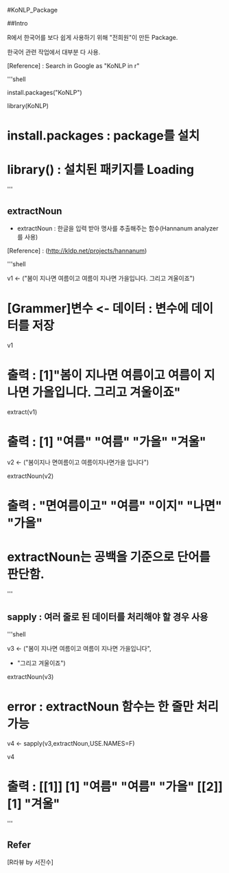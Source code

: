 #KoNLP_Package

##Intro

R에서 한국어를 보다 쉽게 사용하기 위해 "전희원"이 만든 Package.

한국어 관련 작업에서 대부분 다 사용.

[Reference] : Search in Google as "KoNLP in r"

'''shell

install.packages("KoNLP")

library(KoNLP)


# install.packages : package를 설치

# library() : 설치된 패키지를 Loading

'''

## extractNoun

- extractNoun : 한글을 입력 받아 명사를 추출해주는 함수(Hannanum analyzer를 사용)

[Reference] : (http://kldp.net/projects/hannanum)

'''shell

v1 <- ("봄이 지나면 여름이고 여름이 지나면 가을입니다. 그리고 겨울이죠")

# [Grammer]변수 <- 데이터 : 변수에 데이터를 저장

v1

# 출력 : [1]"봄이 지나면 여름이고 여름이 지나면 가을입니다. 그리고 겨울이죠"

extract(v1)

# 출력 : [1] "여름" "여름" "가을" "겨울"

v2 <- ("봄이지나 면여름이고 여름이지나면가을 입니다")

extractNoun(v2)

# 출력 : "면여름이고" "여름"       "이지"       "나면"       "가을"    

# extractNoun는 공백을 기준으로 단어를 판단함.

'''

## sapply : 여러 줄로 된 데이터를 처리해야 할 경우 사용

'''shell

v3 <- ("봄이 지나면 여름이고 여름이 지나면 가을입니다",

+ "그리고 겨울이죠")

extractNoun(v3)

# error : extractNoun 함수는 한 줄만 처리 가능

v4 <- sapply(v3,extractNoun,USE.NAMES=F)

v4

# 출력 : [[1]] [1] "여름" "여름" "가을" [[2]] [1] "겨울"

'''

## Refer

[R라뷰 by 서진수]
